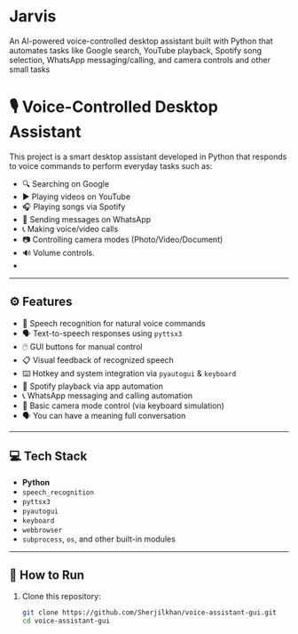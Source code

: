 # Jarvis
An AI-powered voice-controlled desktop assistant built with Python that automates tasks like Google search, YouTube playback, Spotify song selection, WhatsApp messaging/calling, and camera controls and other small tasks

# 🎙️ Voice-Controlled Desktop Assistant 

This project is a smart desktop assistant developed in Python that responds to voice commands to perform everyday tasks such as:

- 🔍 Searching on Google
- ▶️ Playing videos on YouTube
- 🎧 Playing songs via Spotify
- 💬 Sending messages on WhatsApp
- 📞 Making voice/video calls
- 📷 Controlling camera modes (Photo/Video/Document)
- 🔊 Volume controls.
- 


---

## ⚙️ Features

- 🎤 Speech recognition for natural voice commands
- 🗣️ Text-to-speech responses using `pyttsx3`
- 🖱️ GUI buttons for manual control
- 📋 Visual feedback of recognized speech
- ⌨️ Hotkey and system integration via `pyautogui` & `keyboard`
- 🎵 Spotify playback via app automation
- 📞 WhatsApp messaging and calling automation
- 📸 Basic camera mode control (via keyboard simulation)
- 🗣️ You can have a meaning full conversation 

---

## 💻 Tech Stack

- **Python**
- `speech_recognition`
- `pyttsx3`
- `pyautogui`
- `keyboard`
- `webbrowser`
- `subprocess`, `os`, and other built-in modules

---

## 🚀 How to Run

1. Clone this repository:
   ```bash
   git clone https://github.com/Sherjilkhan/voice-assistant-gui.git
   cd voice-assistant-gui
